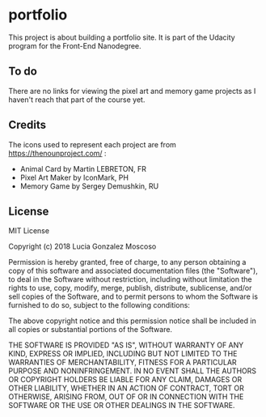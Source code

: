 # portfolio
This project is about building a portfolio site. It is part of the Udacity program for the Front-End Nanodegree. 

## To do
There are no links for viewing the pixel art and memory game projects as I haven't reach that part of the course yet. 

## Credits
The icons used to represent each project are from https://thenounproject.com/ :
- Animal Card by Martin LEBRETON, FR
- Pixel Art Maker by IconMark, PH
- Memory Game by Sergey Demushkin, RU

## License
MIT License

Copyright (c) 2018 Lucia Gonzalez Moscoso

Permission is hereby granted, free of charge, to any person obtaining a copy
of this software and associated documentation files (the "Software"), to deal
in the Software without restriction, including without limitation the rights
to use, copy, modify, merge, publish, distribute, sublicense, and/or sell
copies of the Software, and to permit persons to whom the Software is
furnished to do so, subject to the following conditions:

The above copyright notice and this permission notice shall be included in all
copies or substantial portions of the Software.

THE SOFTWARE IS PROVIDED "AS IS", WITHOUT WARRANTY OF ANY KIND, EXPRESS OR
IMPLIED, INCLUDING BUT NOT LIMITED TO THE WARRANTIES OF MERCHANTABILITY,
FITNESS FOR A PARTICULAR PURPOSE AND NONINFRINGEMENT. IN NO EVENT SHALL THE
AUTHORS OR COPYRIGHT HOLDERS BE LIABLE FOR ANY CLAIM, DAMAGES OR OTHER
LIABILITY, WHETHER IN AN ACTION OF CONTRACT, TORT OR OTHERWISE, ARISING FROM,
OUT OF OR IN CONNECTION WITH THE SOFTWARE OR THE USE OR OTHER DEALINGS IN THE
SOFTWARE.
